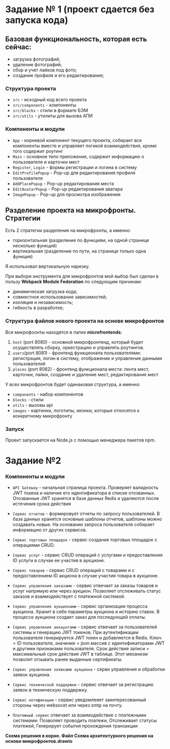  
# Задание № 1 (проект сдается без запуска кода)
## Базовая функциональность, которая есть сейчас:
- загрузка фотографий;
- удаление фотографий;
- сбор и учет лайков под фото;
- создание профиля и его редактирование;

### Структура проекта
- `src` - исходный код всего проекта
- `src/components` - компоненты
- `src/blocks` - стили в формате БЭМ
- `src/utils` - утилиты для вызова АПИ

 ### Компоненты и модули

- `App` - корневой компонент текущего проекта, собирает все компоненты вместе и управляет логикой взаимодействия, кроме того содержит роутинг
- `Main` - основное тело приложения, содержит информацию о пользователе и карточки мест
- `Register`, `Login` - формы регистрации и логина в систему 
- `EditProfilePopup` - Pop-up для редактирования профиля пользователя 
- `AddPlacePopup` - Pop-up редактирования места 
- `EditAvatarPopup` - Pop-up редактирования аватара 
- `ImagePopup` - Pop-up для просмотра изображения 

## Разделение проекта на микрофронты. Стратегии
Есть 2 стратегии разделения на  микрофронты, а именно:
- горизонтальная (разделение по функциям, на одной странице несколько функций)
 - вертикальная (разделение по пути, на странице только одна функция)

Я использовал вертикальную нарезку.

При выборе инструмента для микрофронтов мой выбор был сделан в пользу **Webpack Module Federation** по следующим причинам:
- динамическая загрузка кода;
- совместное использование зависимостей;
- изоляция и независимость;
- гибкость в разработке;

### Структура файлов нового проекта на основе микрофронтов
Все микрофоонты находятся в папке **microfrontends**:
1. `host` (port 8080) - основной микрофронтенд, который будет осуществлять сборку, оркестрацию и  управлять роутингов. 
2. `users`(port 8081) - фронтенд функционала пользователями: регистрация, логин в систему, отображение и управление данными пользователей
3. `places` (port 8082) - фронтенд функционала места: лента мест, карточки, лайки, создание и удаление мест, редактирование мест

У всех микрофронтов будет одинаковая структура, а именно:
- `components` - набор компонентов
- `blocks` - стили
- `utils` - вызовы api
- `images` - картинки, логотипы, иконки, которые относятся к конкретному микрофронту

### Запуск
Проект запускается  на Node.js с помощью менеджера пакетов npm.


# Задание №2
 ### Компоненты и модули
 - `API Gateway` - начальная страница проекта. Проверяет валидность JWT токена и наличие его идентификатора в списке отозванных.
Отозванные JWT хранятся в базе данных Redis и удаляются после истечения срока действия

- `Сервис отчетов` - формировует отчеты по запросу пользователей. В базе данных хранятся основные шаблоны отчетов, шаблоны можно создавать новые. На основании запроса пользователя собирает информацию от других сервисов.

- `Сервис торговых площадок` - сервис создания торговых площадок с операциями CRUD.

- `Сервис услуг` - сервис CRUD операций с услугами и предоставления ID услуги в случае ее участия в аукционе.

- `Сервис товаров` - сервис CRUD операций с товарами и с предоставлением ID акциона в случае участия товара в аукционе.

- `Сервис управления заказами` - сервис отвечает за заказы товаров и услуг напрямую или через аукцион. Позволяет отслеживать статус заказов и взаимодействует с платежной системой.

- `Сервис управления аукционами` - сервис организации процесса аукциона. Хранит в себе параметры аукциона и историю ставок. В процессе аукциона создает заказ для последующей оплаты.

- `Сервис управления аккаунтами` -  сервис отвечает за пользователей системы и генерацию JWT токенов. При аутентификации пользователя генерируется JWT токен и добавляется в Redis. Ключ = ID пользователя, значение = json массив с идентификаторами JWT и другими признаками пользователя. Срок действия записи = максимальный срок действия JWT в таблице. Этот механизм позволит отзывать ранее выданные сертификаты.

 - `Сервис управления заявками аукциона` - серви управления и обработки заявок аукциона. 

- `Сервис технической поддержки` - сервис отвечает за  регистрацию заявок в техническую поддержку.

- `Сервис нотификации` -  сервис уведомлеяет заинтересованный стороны через websocet или через smtp на почту.

- `Платежный сервис` отвечает за взаимодействие с платежными системами. Позволяет проводить платежи, Отслеживает статусы платежей, Генерирует события прохождения транзакции

**Схема решения в корне. Файл Схема архитектурного решения на основе микрофронтов.drawio**

